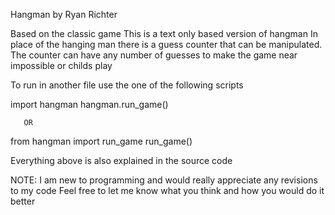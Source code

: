 Hangman by Ryan Richter

Based on the classic game
This is a text only based version of hangman
In place of the hanging man there is a guess counter that can be manipulated.
The counter can have any number of guesses to make the game near impossible or childs play

To run in another file use the one of the following scripts

import hangman
hangman.run_game()

       OR

from hangman import run_game
run_game()

Everything above is also explained in the source code

NOTE:
I am new to programming and would really appreciate any revisions to my code
Feel free to let me know what you think and how you would do it better
